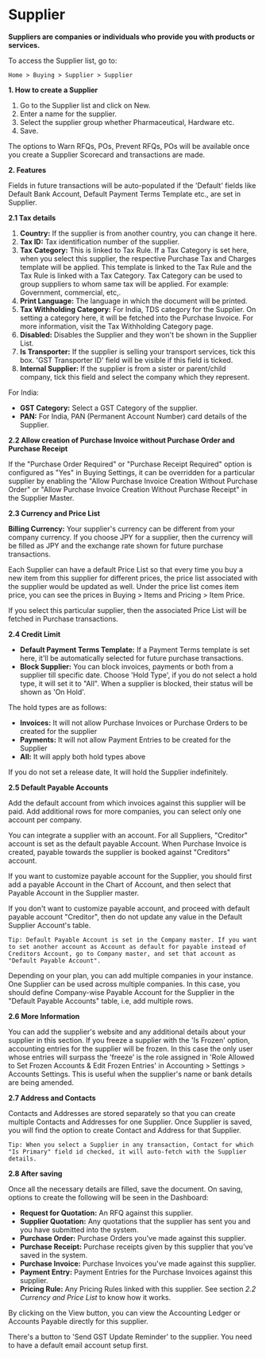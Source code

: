 # Supplier

**Suppliers are companies or individuals who provide you with products or services.**

To access the Supplier list, go to:

`Home > Buying > Supplier > Supplier`

**1. How to create a Supplier**

1. Go to the Supplier list and click on New.
2. Enter a name for the supplier.
3. Select the supplier group whether Pharmaceutical, Hardware etc.
4. Save. 

The options to Warn RFQs, POs, Prevent RFQs, POs will be available once you create a Supplier Scorecard and transactions are made.

**2. Features** 

Fields in future transactions will be auto-populated if the 'Default' fields like Default Bank Account, Default Payment Terms Template etc., are set in Supplier.

**2.1 Tax details** 

1. **Country:** If the supplier is from another country, you can change it here.
2. **Tax ID:** Tax identification number of the supplier.
3. **Tax Category:** This is linked to Tax Rule. If a Tax Category is set here, when you select this supplier, the respective Purchase Tax and Charges template will be applied. This template is linked to the Tax Rule and the Tax Rule is linked with a Tax Category. Tax Category can be used to group suppliers to whom same tax will be applied. For example: Government, commercial, etc,.
4. **Print Language:** The language in which the document will be printed.
5. **Tax Withholding Category:** For India, TDS category for the Supplier. On setting a category here, it will be fetched into the Purchase Invoice. For more information, visit the Tax Withholding Category page.
6. **Disabled:** Disables the Supplier and they won't be shown in the Supplier List.
7. **Is Transporter:** If the supplier is selling your transport services, tick this box. 'GST Transporter ID' field will be visible if this field is ticked.
8. **Internal Supplier:** If the supplier is from a sister or parent/child company, tick this field and select the company which they represent.

For India:

* **GST Category:** Select a GST Category of the supplier.
* **PAN:** For India, PAN (Permanent Account Number) card details of the Supplier.

**2.2 Allow creation of Purchase Invoice without Purchase Order and Purchase Receipt**

If the "Purchase Order Required" or "Purchase Receipt Required" option is configured as "Yes" in Buying Settings, it can be overridden for a particular supplier by enabling the "Allow Purchase Invoice Creation Without Purchase Order" or "Allow Purchase Invoice Creation Without Purchase Receipt" in the Supplier Master.

**2.3 Currency and Price List**

**Billing Currency:** Your supplier's currency can be different from your company currency. If you choose JPY for a supplier, then the currency will be filled as JPY and the exchange rate shown for future purchase transactions.

Each Supplier can have a default Price List so that every time you buy a new item from this supplier for different prices, the price list associated with the supplier would be updated as well. Under the price list comes item price, you can see the prices in Buying > Items and Pricing > Item Price.

If you select this particular supplier, then the associated Price List will be fetched in Purchase transactions.

**2.4 Credit Limit**

* **Default Payment Terms Template:** If a Payment Terms template is set here, it'll be automatically selected for future purchase transactions.
* **Block Supplier:** You can block invoices, payments or both from a supplier till specific date. Choose 'Hold Type', if you do not select a hold type, it will set it to "All". When a supplier is blocked, their status will be shown as 'On Hold'.

The hold types are as follows:

   * **Invoices:** It will not allow Purchase Invoices or Purchase Orders to be created for the supplier
   * **Payments:** It will not allow Payment Entries to be created for the Supplier
   * **All:** It will apply both hold types above

If you do not set a release date, It will hold the Supplier indefinitely.

**2.5 Default Payable Accounts**

Add the default account from which invoices against this supplier will be paid. Add additional rows for more companies, you can select only one account per company.

You can integrate a supplier with an account. For all Suppliers, "Creditor" account is set as the default payable Account. When Purchase Invoice is created, payable towards the supplier is booked against "Creditors" account.

If you want to customize payable account for the Supplier, you should first add a payable Account in the Chart of Account, and then select that Payable Account in the Supplier master.

If you don't want to customize payable account, and proceed with default payable account "Creditor", then do not update any value in the Default Supplier Account's table.

`Tip: Default Payable Account is set in the Company master. If you want to set another account as Account as default for payable instead of Creditors Account, go to Company master, and set that account as "Default Payable Account".`

Depending on your plan, you can add multiple companies in your instance. One Supplier can be used across multiple companies. In this case, you should define Company-wise Payable Account for the Supplier in the "Default Payable Accounts" table, i.e, add multiple rows.

**2.6 More Information**

You can add the supplier's website and any additional details about your supplier in this section. If you freeze a supplier with the 'Is Frozen' option, accounting entries for the supplier will be frozen. In this case the only user whose entries will surpass the 'freeze' is the role assigned in 'Role Allowed to Set Frozen Accounts & Edit Frozen Entries' in Accounting > Settings > Accounts Settings. This is useful when the supplier's name or bank details are being amended.

**2.7 Address and Contacts** 

Contacts and Addresses are stored separately so that you can create multiple Contacts and Addresses for one Supplier. Once Supplier is saved, you will find the option to create Contact and Address for that Supplier.

`Tip: When you select a Supplier in any transaction, Contact for which "Is Primary" field id checked, it will auto-fetch with the Supplier details.`

**2.8 After saving**

Once all the necessary details are filled, save the document. On saving, options to create the following will be seen in the Dashboard:

* **Request for Quotation:** An RFQ against this supplier.
* **Supplier Quotation:** Any quotations that the supplier has sent you and you have submitted into the system.
* **Purchase Order:** Purchase Orders you've made against this supplier.
* **Purchase Receipt:** Purchase receipts given by this supplier that you've saved in the system.
* **Purchase Invoice:** Purchase Invoices you've made against this supplier.
* **Payment Entry:** Payment Entries for the Purchase Invoices against this supplier.
* **Pricing Rule:** Any Pricing Rules linked with this supplier. See section _2.2 Currency and Price List_ to know how it works.

By clicking on the View button, you can view the Accounting Ledger or Accounts Payable directly for this supplier.

There's a button to 'Send GST Update Reminder' to the supplier. You need to have a default email account setup first.